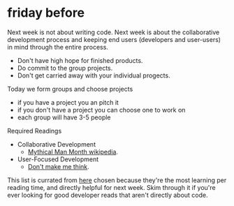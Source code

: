 # friday before

Next week is not about writing code.  Next week is about the collaborative development process and keeping end users (developers and user-users) in mind through the entire process.  
* Don't have high hope for finished products.  
* Do commit to the group projects.
* Don't get carried away with your individual progects.

Today we form groups and choose projects
* if you have a project you an pitch it  
* if you don't have a project you can choose one to work on  
* each group will have 3-5 people

Required Readings
* Collaborative Development 
  * [Mythical Man Month wikipedia](https://en.wikipedia.org/wiki/The_Mythical_Man-Month).  
* User-Focused Development
  * [Don't make me think](http://ptgmedia.pearsoncmg.com/images/9780321965516/samplepages/0321965515.pdf).  

  
  
This list is currated from [here](https://blog.codinghorror.com/recommended-reading-for-developers/) chosen because they're the most learning per reading time, and directly helpful for next week.
Skim through it if you're ever looking for good developer reads that aren't directly about code.